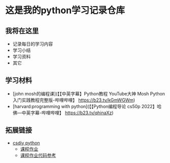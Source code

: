 # 这是我的python学习记录仓库
## 我将在这里
- 记录每日的学习内容
- 学习小结
- 学习资料
- 其它

## 学习材料
- [john mosh的编程课](【【中英字幕】Python教程 YouTube大神 Mosh Python入门实践教程完整版-哔哩哔哩】 https://b23.tv/kGmWGWm)
- [harvard:programming with python](【【Python编程导论 cs50p 2022】哈佛—中英字幕-哔哩哔哩】 https://b23.tv/qhinaXz)


## 拓展链接
- [csdiy python](https://csdiy.wiki/%E7%BC%96%E7%A8%8B%E5%85%A5%E9%97%A8/Python/CS50P/)
   - [课程作业](https://cs50.harvard.edu/python/2022/psets/)
   - [课程作业代码参考](https://github.com/csfive/CS50P)
